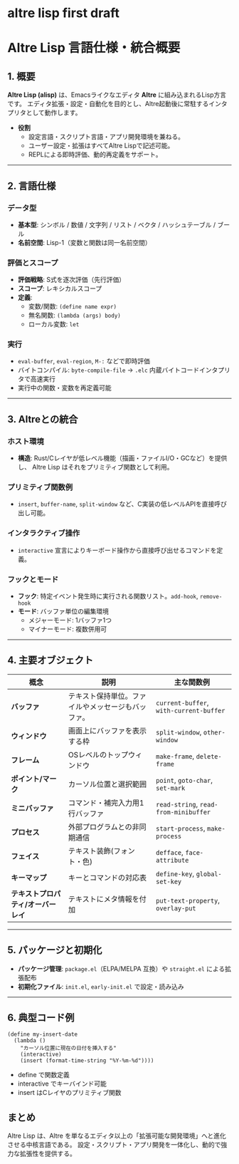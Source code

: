 # altre lisp first draft

# Altre Lisp 言語仕様・統合概要

## 1. 概要
**Altre Lisp (alisp)** は、Emacsライクなエディタ **Altre** に組み込まれるLisp方言です。
エディタ拡張・設定・自動化を目的とし、Altre起動後に常駐するインタプリタとして動作します。

* **役割**
  - 設定言語・スクリプト言語・アプリ開発環境を兼ねる。
  - ユーザー設定・拡張はすべてAltre Lispで記述可能。
  - REPLによる即時評価、動的再定義をサポート。

---

## 2. 言語仕様
### データ型
- **基本型**: シンボル / 数値 / 文字列 / リスト / ベクタ / ハッシュテーブル / ブール
- **名前空間**: Lisp-1（変数と関数は同一名前空間）

### 評価とスコープ
- **評価戦略**: S式を逐次評価（先行評価）
- **スコープ**: レキシカルスコープ
- **定義**:
  - 変数/関数: `(define name expr)`
  - 無名関数: `(lambda (args) body)`
  - ローカル変数: `let`

### 実行
- `eval-buffer`, `eval-region`, `M-:` などで即時評価
- バイトコンパイル: `byte-compile-file` → `.elc`
  内蔵バイトコードインタプリタで高速実行
- 実行中の関数・変数を再定義可能

---

## 3. Altreとの統合
### ホスト環境
- **構造**: Rust/Cレイヤが低レベル機能（描画・ファイルI/O・GCなど）を提供し、
  Altre Lisp はそれをプリミティブ関数として利用。

### プリミティブ関数例
- `insert`, `buffer-name`, `split-window` など、C実装の低レベルAPIを直接呼び出し可能。

### インタラクティブ操作
- `interactive` 宣言によりキーボード操作から直接呼び出せるコマンドを定義。

### フックとモード
- **フック**: 特定イベント発生時に実行される関数リスト。`add-hook`, `remove-hook`
- **モード**: バッファ単位の編集環境
  - メジャーモード: 1バッファ1つ
  - マイナーモード: 複数併用可

---

## 4. 主要オブジェクト
| 概念 | 説明 | 主な関数例 |
|------|------|-----------|
| **バッファ** | テキスト保持単位。ファイルやメッセージもバッファ。 | `current-buffer`, `with-current-buffer` |
| **ウィンドウ** | 画面上にバッファを表示する枠 | `split-window`, `other-window` |
| **フレーム** | OSレベルのトップウィンドウ | `make-frame`, `delete-frame` |
| **ポイント/マーク** | カーソル位置と選択範囲 | `point`, `goto-char`, `set-mark` |
| **ミニバッファ** | コマンド・補完入力用1行バッファ | `read-string`, `read-from-minibuffer` |
| **プロセス** | 外部プログラムとの非同期通信 | `start-process`, `make-process` |
| **フェイス** | テキスト装飾(フォント・色) | `defface`, `face-attribute` |
| **キーマップ** | キーとコマンドの対応表 | `define-key`, `global-set-key` |
| **テキストプロパティ/オーバーレイ** | テキストにメタ情報を付加 | `put-text-property`, `overlay-put` |

---

## 5. パッケージと初期化
- **パッケージ管理**: `package.el`（ELPA/MELPA 互換）や `straight.el` による拡張配布
- **初期化ファイル**: `init.el`, `early-init.el` で設定・読み込み

---

## 6. 典型コード例
```alisp
(define my-insert-date
  (lambda ()
    "カーソル位置に現在の日付を挿入する"
    (interactive)
    (insert (format-time-string "%Y-%m-%d"))))
```

* define で関数定義
* interactive でキーバインド可能
* insert はCレイヤのプリミティブ関数

## まとめ

Altre Lisp は、Altre を単なるエディタ以上の「拡張可能な開発環境」へと進化させる中核言語である。
設定・スクリプト・アプリ開発を一体化し、動的で強力な拡張性を提供する。
